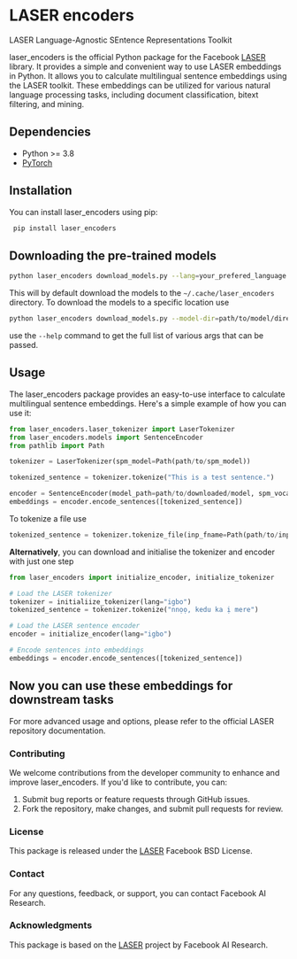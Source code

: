 # LASER encoders

LASER Language-Agnostic SEntence Representations Toolkit

laser_encoders is the official Python package for the Facebook [LASER](https://github.com/facebookresearch/LASER) library. It provides a simple and convenient way to use LASER embeddings in Python. It allows you to calculate multilingual sentence embeddings using the LASER toolkit. These embeddings can be utilized for various natural language processing tasks, including document classification, bitext filtering, and mining.

## Dependencies

- Python >= 3.8
- [PyTorch](http://pytorch.org/)

## Installation

You can install laser_encoders using pip:

```sh
 pip install laser_encoders
```

## Downloading the pre-trained models

```sh
python laser_encoders download_models.py --lang=your_prefered_language #eg --lang="igbo"
```

This will by default download the models to the `~/.cache/laser_encoders` directory. 
To download the models to a specific location use 
```sh
python laser_encoders download_models.py --model-dir=path/to/model/directory
```
use the `--help` command to get the full list of various args that can be passed.

## Usage

The laser_encoders package provides an easy-to-use interface to calculate multilingual sentence embeddings. Here's a simple example of how you can use it:

```py
from laser_encoders.laser_tokenizer import LaserTokenizer
from laser_encoders.models import SentenceEncoder
from pathlib import Path

tokenizer = LaserTokenizer(spm_model=Path(path/to/spm_model))

tokenized_sentence = tokenizer.tokenize("This is a test sentence.")

encoder = SentenceEncoder(model_path=path/to/downloaded/model, spm_vocab=path/to/cvocab)
embeddings = encoder.encode_sentences([tokenized_sentence])
```
To tokenize a file use
```py
tokenized_sentence = tokenizer.tokenize_file(inp_fname=Path(path/to/input_file.txt), out_fname=Path(path/to/output_file.txt))
```
**Alternatively**, you can download and initialise the tokenizer and encoder with just one step
```py
from laser_encoders import initialize_encoder, initialize_tokenizer

# Load the LASER tokenizer
tokenizer = initialiize_tokenizer(lang="igbo")
tokenized_sentence = tokenizer.tokenize("nnọọ, kedu ka ị mere")

# Load the LASER sentence encoder
encoder = initialize_encoder(lang="igbo")

# Encode sentences into embeddings
embeddings = encoder.encode_sentences([tokenized_sentence])
```


## Now you can use these embeddings for downstream tasks

For more advanced usage and options, please refer to the official LASER repository documentation.

### Contributing

We welcome contributions from the developer community to enhance and improve laser_encoders. If you'd like to contribute, you can:

1. Submit bug reports or feature requests through GitHub issues.
1. Fork the repository, make changes, and submit pull requests for review.

### License

This package is released under the [LASER](https://github.com/facebookresearch/LASER/blob/main/LICENSE) Facebook BSD License.

### Contact

For any questions, feedback, or support, you can contact Facebook AI Research.

### Acknowledgments

This package is based on the [LASER](https://github.com/facebookresearch/LASER) project by Facebook AI Research.
